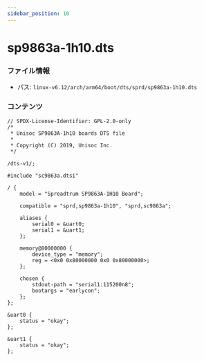 ```yaml
---
sidebar_position: 10
---
```

# sp9863a-1h10.dts

### ファイル情報

- パス: `linux-v6.12/arch/arm64/boot/dts/sprd/sp9863a-1h10.dts`

### コンテンツ

```dts
// SPDX-License-Identifier: GPL-2.0-only
/*
 * Unisoc SP9863A-1h10 boards DTS file
 *
 * Copyright (C) 2019, Unisoc Inc.
 */

/dts-v1/;

#include "sc9863a.dtsi"

/ {
	model = "Spreadtrum SP9863A-1H10 Board";

	compatible = "sprd,sp9863a-1h10", "sprd,sc9863a";

	aliases {
		serial0 = &uart0;
		serial1 = &uart1;
	};

	memory@80000000 {
		device_type = "memory";
		reg = <0x0 0x80000000 0x0 0x80000000>;
	};

	chosen {
		stdout-path = "serial1:115200n8";
		bootargs = "earlycon";
	};
};

&uart0 {
	status = "okay";
};

&uart1 {
	status = "okay";
};

```
